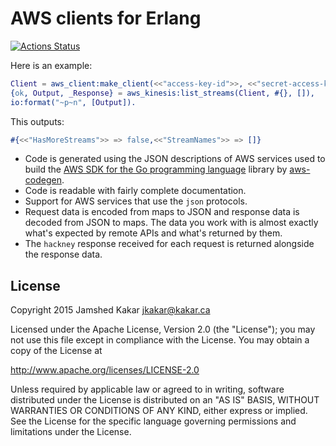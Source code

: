 # AWS clients for Erlang

[![Actions Status](https://github.com/aws-beam/aws-erlang/workflows/Build/badge.svg)](https://github.com/aws-beam/aws-erlang/actions)

Here is an example:

```erlang
Client = aws_client:make_client(<<"access-key-id">>, <<"secret-access-key">>, <<"us-east-1">>),
{ok, Output, _Response} = aws_kinesis:list_streams(Client, #{}, []),
io:format("~p~n", [Output]).
```

This outputs:

```erlang
#{<<"HasMoreStreams">> => false,<<"StreamNames">> => []}
```

* Code is generated using the JSON descriptions of AWS services used to build
  the [AWS SDK for the Go programming language](https://github.com/awslabs/aws-sdk-go/tree/master/apis) library by [aws-codegen](https://github.com/aws-beam/aws-codegen).
* Code is readable with fairly complete documentation.
* Support for AWS services that use the `json` protocols.
* Request data is encoded from maps to JSON and response data is decoded from
  JSON to maps.  The data you work with is almost exactly what's expected by
  remote APIs and what's returned by them.
* The `hackney` response received for each request is returned alongside the
  response data.

## License

Copyright 2015 Jamshed Kakar <jkakar@kakar.ca>

Licensed under the Apache License, Version 2.0 (the "License");
you may not use this file except in compliance with the License.
You may obtain a copy of the License at

  http://www.apache.org/licenses/LICENSE-2.0

Unless required by applicable law or agreed to in writing, software
distributed under the License is distributed on an "AS IS" BASIS,
WITHOUT WARRANTIES OR CONDITIONS OF ANY KIND, either express or implied.
See the License for the specific language governing permissions and
limitations under the License.
